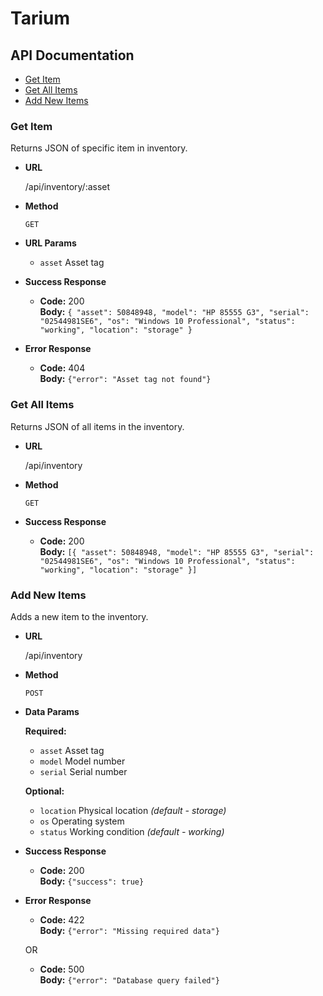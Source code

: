 # Tarium

## API Documentation

* [Get Item](#get-item)
* [Get All Items](#get-all-items)
* [Add New Items](#add-new-items)

### Get Item

  Returns JSON of specific item in inventory.

* **URL**

  /api/inventory/:asset

* **Method**

  `GET`

* **URL Params**

  * `asset` Asset tag

* **Success Response**

  * **Code:** 200<br/>
  **Body:** `{
    "asset": 50848948,
    "model": "HP 85555 G3",
    "serial": "02544981SE6",
    "os": "Windows 10 Professional",
    "status": "working",
    "location": "storage"
}`

* **Error Response**

  * **Code:** 404<br/>
  **Body:** `{"error": "Asset tag not found"}`

### Get All Items

  Returns JSON of all items in the inventory.

* **URL**

  /api/inventory

* **Method**

  `GET`

* **Success Response**

  * **Code:** 200<br/>
    **Body:** `[{
    "asset": 50848948,
    "model": "HP 85555 G3",
    "serial": "02544981SE6",
    "os": "Windows 10 Professional",
    "status": "working",
    "location": "storage"
}]`

### Add New Items

  Adds a new item to the inventory.

* **URL**

  /api/inventory

* **Method**

  `POST`

* **Data Params**

  **Required:**

  * `asset` Asset tag
  * `model` Model number
  * `serial` Serial number

  **Optional:**

  * `location` Physical location _(default - storage)_
  * `os` Operating system
  * `status` Working condition _(default - working)_

* **Success Response**

  * **Code:** 200<br/>
  **Body:** `{"success": true}`

* **Error Response**

  * **Code:** 422<br/>
  **Body:** `{"error": "Missing required data"}`

  OR

  * **Code:** 500<br/>
  **Body:** `{"error": "Database query failed"}`
